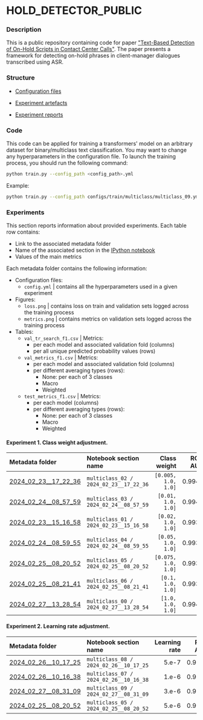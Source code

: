 # HOLD_DETECTOR_PUBLIC



### Description

This is a public repository containing code for paper ["Text-Based Detection of On-Hold Scripts in Contact Center Calls"](https://aircconline.com/abstract/mlaij/11224mlaij01.html). The paper presents a framework for detecting on-hold phrases in client-manager dialogues transcribed using ASR. 



### Structure

- [Configuration files](./configs/train/multiclass)

- [Experiment artefacts](./mlruns/multiclass)

- [Experiment reports](EXPERIMENTS_01.ipynb)



### Code

This code can be applied for training a transformers' model on an arbitrary dataset for binary/multiclass text classification. You may want to change any hyperparameters in the configuration file. To launch the training process, you should run the following command:

```bash
python train.py --config_path <config_path>.yml
```

Example:

```bash
python train.py --config_path configs/train/multiclass/multiclass_09.yml
```



### Experiments

This section reports information about provided experiments. Each table row contains:
- Link to the associated metadata folder
- Name of the associated section in the [IPython notebook](EXPERIMENTS_01.ipynb)
- Values of the main metrics

Each metadata folder contains the following information:
- Configuration files:
    - `config.yml` | contains all the hyperparameters used in a given experiment
- Figures:
    - `loss.png` | contains loss on train and validation sets logged across the training process
    - `metrics.png` | contains metrics on validation sets logged across the training process
- Tables:
    - `val_tr_search_f1.csv` | Metrics:
        - per each model and associated validation fold (columns)
        - per all unique predicted probability values (rows)
    - `val_metrics_f1.csv` | Metrics:
        - per each model and associated validation fold (columns)
        - per different averaging types (rows):
            - None: per each of 3 classes
            - Macro
            - Weighted
    - `test_metrics_f1.csv` | Metrics:
        - per each model (columns)
        - per different averaging types (rows):
            - None: per each of 3 classes
            - Macro
            - Weighted



#### Experiment 1. Class weight adjustment.

| Metadata folder | Notebook section name | Class weight | ROC AUC | Best threshold | Recall | Precision | Balanced Accuracy | F1
|:----------------|:----------------------|-------------:|--------:|---------------:|-------:|----------:|------------------:|---:|
| [2024_02_23__17_22_36](./mlruns/multiclass/2024_02_23__17_22_36) | `multiclass_02 / 2024_02_23__17_22_36` | `[0.005, 1.0, 1.0]` | 0.9946 | 0.5449 | 0.9135 | 0.8529 | 0.9135 | 0.8778 |
| [2024_02_24__08_57_59](./mlruns/multiclass/2024_02_24__08_57_59) | `multiclass_03 / 2024_02_24__08_57_59` | `[0.01, 1.0, 1.0]` | 0.9942 | 0.9791 | 0.8824 | 0.8899 | 0.8824 | 0.8836 |
| [2024_02_23__15_16_58](./mlruns/multiclass/2024_02_23__15_16_58) | `multiclass_01 / 2024_02_23__15_16_58` | `[0.02, 1.0, 1.0]` | 0.9935 | 0.5092 | 0.9095 | 0.8666 | 0.9095 | 0.8834 | 
| [2024_02_24__08_59_55](./mlruns/multiclass/2024_02_24__08_59_55) | `multiclass_04 / 2024_02_24__08_59_55` | `[0.05, 1.0, 1.0]` | 0.9939 | 0.9662 | 0.8802 | 0.9002 | 0.8802 | 0.8876 |
| [2024_02_25__08_20_52](./mlruns/multiclass/2024_02_25__08_20_52) | `multiclass_05 / 2024_02_25__08_20_52` | `[0.075, 1.0, 1.0]` | 0.9931 | 0.9627 | 0.8805 | 0.9063 | 0.8805 | 0.8908 |
| [2024_02_25__08_21_41](./mlruns/multiclass/2024_02_25__08_21_41) | `multiclass_06 / 2024_02_25__08_21_41` | `[0.1, 1.0, 1.0]` | 0.9931 | 0.9128 | 0.8883 | 0.8927 | 0.8883 | 0.889 | 
| [2024_02_27__13_28_54](./mlruns/multiclass/2024_02_27__13_28_54) | `multiclass_00 / 2024_02_27__13_28_54` | `[1.0, 1.0, 1.0]` | 0.9943 | 0.3347 | 0.9052 | 0.8706 | 0.9052 | 0.8843 |



#### Experiment 2. Learning rate adjustment.

| Metadata folder | Notebook section name | Learning rate | ROC AUC | Best threshold | Recall | Precision | Balanced Accuracy | F1 |
|:----------------|:----------------------|--------------:|--------:|---------------:|-------:|----------:|------------------:|---:|
| [2024_02_26__10_17_25](./mlruns/multiclass/2024_02_26__10_17_25) | `multiclass_08 / 2024_02_26__10_17_25` | 5.e-7 | 0.9858 | 0.5541 | 0.8126 | 0.8504 | 0.8126 | 0.8185 |
| [2024_02_26__10_16_38](./mlruns/multiclass/2024_02_26__10_16_38) | `multiclass_07 / 2024_02_26__10_16_38` | 1.e-6 | 0.9925 | 0.8656 | 0.8877 | 0.8985 | 0.8877 | 0.8921 |
| [2024_02_27__08_31_09](./mlruns/multiclass/2024_02_27__08_31_09) | `multiclass_09 / 2024_02_27__08_31_09` | 3.e-6 | 0.9947 | 0.8422 | 0.9113 | 0.8949 | 0.9113 | 0.9014 |
| [2024_02_25__08_20_52](./mlruns/multiclass/2024_02_25__08_20_52) | `multiclass_05 / 2024_02_25__08_20_52` | 5.e-6 | 0.9931 | 0.9627 | 0.8805 | 0.9063 | 0.8805 | 0.8908 |







